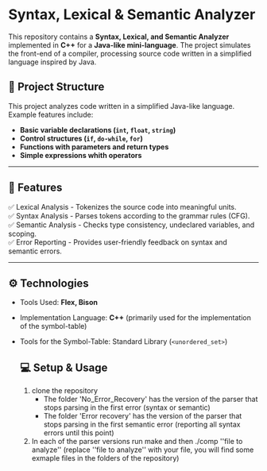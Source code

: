 # Syntax, Lexical & Semantic Analyzer

This repository contains a **Syntax, Lexical, and Semantic Analyzer** implemented in **C++** for a **Java-like mini-language**. The project simulates the front-end of a compiler, processing source code written in a simplified language inspired by Java.

## 📂 Project Structure

This project analyzes code written in a simplified Java-like language. Example features include:

- **Basic variable declarations (`int`, `float`, `string`)**
- **Control structures (`if`, `do-while`, `for`)**
- **Functions with parameters and return types**
- **Simple expressions whith operators**

---

## 🚀 Features

✅ Lexical Analysis - Tokenizes the source code into meaningful units.  
✅ Syntax Analysis - Parses tokens according to the grammar rules (CFG).  
✅ Semantic Analysis - Checks type consistency, undeclared variables, and scoping.  
✅ Error Reporting - Provides user-friendly feedback on syntax and semantic errors.

---

## ⚙️ Technologies
- Tools Used: **Flex, Bison**
- Implementation Language: **C++** (primarily used for the implementation of the symbol-table)
- Tools for the Symbol-Table: Standard Library (`<unordered_set>`)

  ## 💻 Setup & Usage
  1) clone the repository
      - The folder 'No_Error_Recovery' has the version of the parser that stops parsing in the first error (syntax or semantic)
      - The folder 'Error recovery' has the version of the parser that stops parsing in the first semantic error (reporting all syntax errors until this point)
  2) In each of the parser versions run make and then ./comp ''file to analyze'' (replace ''file to analyze'' with your file, you will find some exmaple files in the folders of the repository)    
